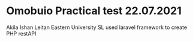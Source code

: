 # Omobuio Practical test 22.07.2021
Akila Ishan Leitan
Eastern University SL
used laravel framework to create PHP restAPI
